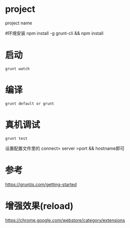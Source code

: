 # project
project name

#环境安装
    npm install -g grunt-cli && npm install 
    
# 启动
    grunt watch
   
# 编译
    grunt default or grunt
    
# 真机调试
    grunt test 
设置配置文件里的 connect> server >port && hostname即可

# 参考
https://gruntjs.com/getting-started

# 增强效果(reload)
https://chrome.google.com/webstore/category/extensions



